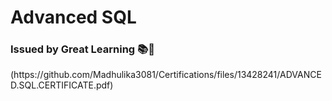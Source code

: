 <html>
  <h1> Advanced SQL </h1>
  <h3> Issued by Great Learning 📚🚀 </h3>
</html>
(https://github.com/Madhulika3081/Certifications/files/13428241/ADVANCED.SQL.CERTIFICATE.pdf)

